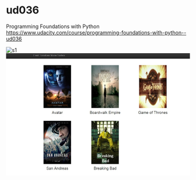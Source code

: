 # ud036
Programming Foundations with Python  
https://www.udacity.com/course/programming-foundations-with-python--ud036  

![s1](https://github.com/IanSkyles/ud036/blob/master/screenshots/freshTomatoesHomePage.jpg])
![Alt text](https://github.com/IanSkyles/ud036/blob/master/screenshots/freshTomatoesHomePage.jpg?raw=true "Title")
